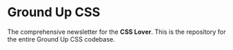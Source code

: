 # Ground Up CSS

The comprehensive newsletter for the **CSS Lover**. This is the repository for the entire Ground Up CSS codebase.
